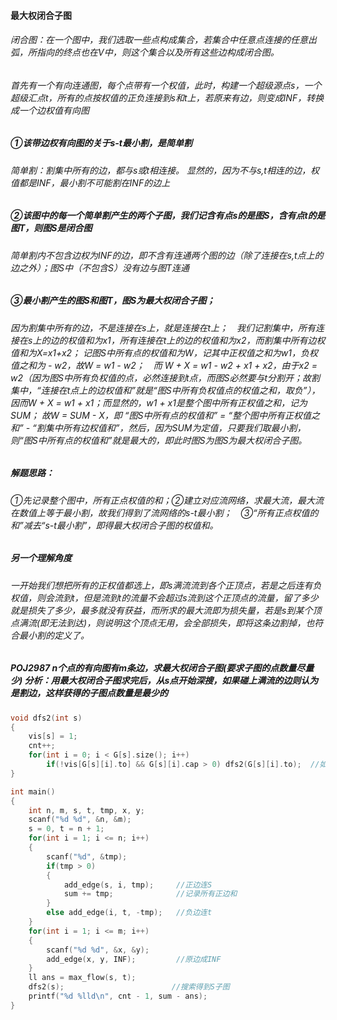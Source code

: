 #### 最大权闭合子图

###### 闭合图：在一个图中，我们选取一些点构成集合，若集合中任意点连接的任意出弧，所指向的终点也在V中，则这个集合以及所有这些边构成闭合图。

###### 首先有一个有向连通图，每个点带有一个权值，此时，构建一个超级源点s，一个超级汇点t，所有的点按权值的正负连接到s和t上，若原来有边，则变成INF，转换成一个边权值有向图

##### ①该带边权有向图的关于s-t最小割，是简单割

###### 简单割：割集中所有的边，都与s或t相连接。                                                                                                                显然的，因为不与s,t相连的边，权值都是INF，最小割不可能割在INF的边上

##### ②该图中的每一个简单割产生的两个子图，我们记含有点s的是图S，含有点t的是图T，则图S是闭合图

###### 简单割内不包含边权为INF的边，即不含有连通两个图的边（除了连接在s,t点上的边之外）；图S中（不包含S）没有边与图T连通

##### ③最小割产生的图S和图T，图S为最大权闭合子图；

###### 因为割集中所有的边，不是连接在s上，就是连接在t上；　我们记割集中，所有连接在s上的边的权值和为x1，所有连接在t上的边的权值和为x2，而割集中所有边权值和为X=x1+x2；                                             记图S中所有点的权值和为W，记其中正权值之和为w1，负权值之和为 - w2，故W = w1 - w2；　而 W + X = w1 - w2 + x1 + x2，由于x2 = w2（因为图S中所有负权值的点，必然连接到t点，而图S必然要与t分割开；故割集中，“连接在t点上的边权值和”就是“图S中所有负权值点的权值之和，取负”），因而W + X = w1 + x1；而显然的，w1 + x1是整个图中所有正权值之和，记为SUM；                                            故W = SUM - X，即 “图S中所有点的权值和” = “整个图中所有正权值之和”  - “割集中所有边权值和”，然后，因为SUM为定值，只要我们取最小割，则“图S中所有点的权值和”就是最大的，即此时图S为图S为最大权闭合子图。 

##### 解题思路：

###### ①先记录整个图中，所有正点权值的和；②建立对应流网络，求最大流，最大流在数值上等于最小割，故我们得到了流网络的s-t最小割；　③“所有正点权值的和”减去“s-t最小割”，即得最大权闭合子图的权值和。

##### 另一个理解角度

######   一开始我们想把所有的正权值都选上，即s满流流到各个正顶点，若是之后连有负权值，则会流到t，但是流到t的流量不会超过s流到这个正顶点的流量，留了多少就是损失了多少，最多就没有获益，而所求的最大流即为损失量，若是s到某个顶点满流(即无法到达)，则说明这个顶点无用，会全部损失，即将这条边割掉，也符合最小割的定义了。

##### POJ2987 n个点的有向图有m条边，求最大权闭合子图(要求子图的点数量尽量少)                                               分析：用最大权闭合子图求完后，从s点开始深搜，如果碰上满流的边则认为是割边，这样获得的子图点数量是最少的

```c++
void dfs2(int s)
{
    vis[s] = 1;
    cnt++;
    for(int i = 0; i < G[s].size(); i++)
        if(!vis[G[s][i].to] && G[s][i].cap > 0) dfs2(G[s][i].to);  //如果是可达
}

int main()
{
    int n, m, s, t, tmp, x, y;
    scanf("%d %d", &n, &m);
    s = 0, t = n + 1;
    for(int i = 1; i <= n; i++)
    {
        scanf("%d", &tmp);
        if(tmp > 0)
        {
            add_edge(s, i, tmp);     //正边连S
            sum += tmp;              //记录所有正边和
        }
        else add_edge(i, t, -tmp);   //负边连t
    }
    for(int i = 1; i <= m; i++)
    {
        scanf("%d %d", &x, &y);
        add_edge(x, y, INF);         //原边成INF
    }
    ll ans = max_flow(s, t);
    dfs2(s);                        //搜索得到S子图
    printf("%d %lld\n", cnt - 1, sum - ans);
}
```

